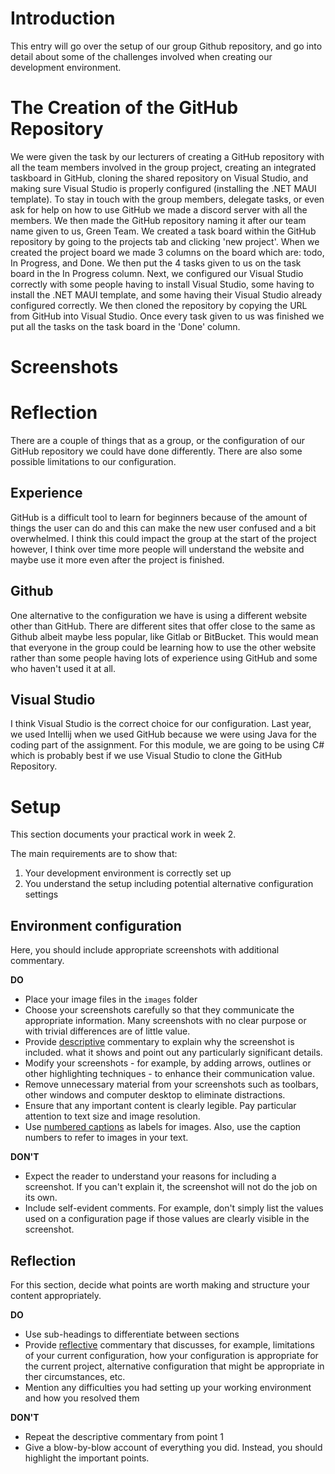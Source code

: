 # Introduction

This entry will go over the setup of our group Github repository, and go into detail 
about some of the challenges involved when creating our development environment.

# The Creation of the GitHub Repository

We were given the task by our lecturers of creating a GitHub repository with all the team 
members involved in the group project, creating an integrated taskboard in GitHub, cloning
the shared repository on Visual Studio, and making sure Visual Studio is properly configured 
(installing the .NET MAUI template). To stay in touch with the group members, delegate tasks,
or even ask for help on how to use GitHub we made a discord server with all the members. We 
then made the GitHub repository naming it after our team name given to us, Green Team. We 
created a task board within the GitHub repository by going to the projects tab and clicking
'new project'. When we created the project board we made 3 columns on the board which are:
todo, In Progress, and Done. We then put the 4 tasks given to us on the task board in the
In Progress column. Next, we configured our Visual Studio correctly with some people having
to install Visual Studio, some having to install the .NET MAUI template, and some having
their Visual Studio already configured correctly. We then cloned the repository by copying
the URL from GitHub into Visual Studio. Once every task given to us was finished we put all 
the tasks on the task board in the 'Done' column.

# Screenshots



# Reflection

There are a couple of things that as a group, or the configuration of our GitHub repository
we could have done differently. There are also some possible limitations to our configuration.

## Experience

GitHub is a difficult tool to learn for beginners because of the amount of things the user can 
do and this can make the new user confused and a bit overwhelmed. I think this could impact the
group at the start of the project however, I think over time more people will understand the website
and maybe use it more even after the project is finished.

## Github

One alternative to the configuration we have is using a different website other than GitHub.
There are different sites that offer close to the same as Github albeit maybe less popular,
like Gitlab or BitBucket. This would mean that everyone in the group could be learning how
to use the other website rather than some people having lots of experience using GitHub and
some who haven't used it at all.

## Visual Studio

I think Visual Studio is the correct choice for our configuration. Last year, we used Intellij
when we used GitHub because we were using Java for the coding part of the assignment. For this
module, we are going to be using C# which is probably best if we use Visual Studio to clone the
GitHub Repository.








# Setup

This section documents your practical work in week 2.

The main requirements are to show that:

1. Your development environment is correctly set up
2. You understand the setup including potential alternative configuration settings

## Environment configuration

Here, you should include appropriate screenshots with additional commentary. 

**DO**

* Place your image files in the `images` folder
* Choose your screenshots carefully so that they communicate the appropriate information.
  Many screenshots with no clear purpose or with trivial differences are of little value.
* Provide <ins>descriptive</ins> commentary to explain why the screenshot is included. 
  what it shows and point out any particularly significant details.
* Modify your screenshots - for example, by adding arrows, outlines or other highlighting 
  techniques - to enhance their communication value.
* Remove unnecessary material from your screenshots such as toolbars, other windows and 
  computer desktop to eliminate distractions.
* Ensure that any important content is clearly legible. Pay particular attention to text
  size and image resolution.
* Use [numbered captions](https://towardsdev.com/3-ways-to-add-a-caption-to-an-image-using-markdown-f2ca30562be6) 
  as labels for images. Also, use the caption numbers to refer to images in your text.

**DON'T**

* Expect the reader to understand your reasons for including a screenshot. If you can't
  explain it, the screenshot will not do the job on its own.
* Include self-evident comments. For example, don't simply list the values used on a
  configuration page if those values are clearly visible in the screenshot.

## Reflection

For this section, decide what points are worth making and structure your content 
appropriately.

**DO**

* Use sub-headings to differentiate between sections
* Provide <ins>reflective</ins> commentary that discusses, for example, limitations of
  your current configuration, how your configuration is appropriate for the current 
  project, alternative configuration that might be appropriate in ther circumstances, 
  etc.
* Mention any difficulties you had setting up your working environment and how you 
  resolved them

**DON'T**

* Repeat the descriptive commentary from point 1
* Give a blow-by-blow account of everything you did. Instead, you should highlight 
  the important points.
